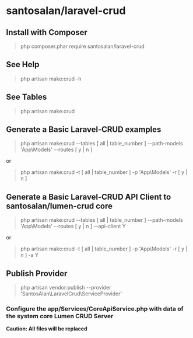 # santosalan/laravel-crud

## Install with Composer
> php composer.phar require santosalan/laravel-crud

## See Help
> php artisan make:crud -h

## See Tables
> php artisan make:crud

## Generate a Basic Laravel-CRUD examples
> php artisan make:crud --tables [ all | table_number ] --path-models 'App\Models\' --routes [ y | n ]

or

> php artisan make:crud -t [ all | table_number ] -p 'App\Models\' -r [ y | n ]

## Generate a Basic Laravel-CRUD API Client to santosalan/lumen-crud core
> php artisan make:crud --tables [ all | table_number ] --path-models 'App\Models\' --routes [ y | n ] --api-client Y

or

> php artisan make:crud -t [ all | table_number ] -p 'App\Models\' -r [ y | n ] -a Y 

## Publish Provider
> php artisan vendor:publish --provider 'SantosAlan\LaravelCrud\ServiceProvider'


### Configure the app/Services/CoreApiService.php with data of the system core Lumen CRUD Server


**Caution: All files will be replaced**
    

